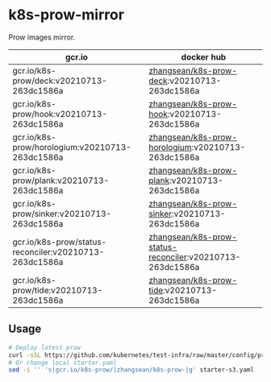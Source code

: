 # k8s-prow-mirror

Prow images mirror.

gcr.io | docker hub
---|---
gcr.io/k8s-prow/deck:v20210713-263dc1586a | [zhangsean/k8s-prow-deck](https://hub.docker.com/r/zhangsean/k8s-prow-deck):v20210713-263dc1586a
gcr.io/k8s-prow/hook:v20210713-263dc1586a | [zhangsean/k8s-prow-hook](https://hub.docker.com/r/zhangsean/k8s-prow-hook):v20210713-263dc1586a
gcr.io/k8s-prow/horologium:v20210713-263dc1586a | [zhangsean/k8s-prow-horologium](https://hub.docker.com/r/zhangsean/k8s-prow-horologium):v20210713-263dc1586a
gcr.io/k8s-prow/plank:v20210713-263dc1586a | [zhangsean/k8s-prow-plank](https://hub.docker.com/r/zhangsean/k8s-prow-plank):v20210713-263dc1586a
gcr.io/k8s-prow/sinker:v20210713-263dc1586a | [zhangsean/k8s-prow-sinker](https://hub.docker.com/r/zhangsean/k8s-prow-sinker):v20210713-263dc1586a
gcr.io/k8s-prow/status-reconciler:v20210713-263dc1586a | [zhangsean/k8s-prow-status-reconciler](https://hub.docker.com/r/zhangsean/k8s-prow-status-reconciler):v20210713-263dc1586a
gcr.io/k8s-prow/tide:v20210713-263dc1586a | [zhangsean/k8s-prow-tide](https://hub.docker.com/r/zhangsean/k8s-prow-tide):v20210713-263dc1586a

## Usage

```bash
# Deploy latest prow
curl -sSL https://github.com/kubernetes/test-infra/raw/master/config/prow/cluster/starter-s3.yaml | sed 's|gcr.io/k8s-prow/|zhangsean/k8s-prow-|g' | kubectl apply -f -
# Or change local starter.yaml
sed -i '' 's|gcr.io/k8s-prow/|zhangsean/k8s-prow-|g' starter-s3.yaml
```
